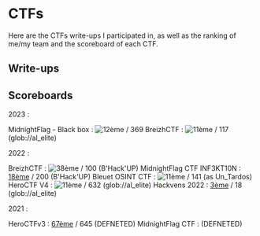 # CTFs

Here are the CTFs write-ups I participated in, as well as the ranking of me/my team and the scoreboard of each CTF.

## Write-ups

## Scoreboards

2023 :

   MidnightFlag - Black box : ![12ème](./Scoreboards/2023/Scoreboard_MidnightFlagCTF_2023.png) / 369
   BreizhCTF : ![11ème](./Scoreboards/2023/Scoreboard_BreizhCTF_2023.jpg) / 117 (glob://al_elite)

2022 :

   BreizhCTF : ![38ème](./Scoreboards/2022/Scoreboard_BreizhCTF_2022.png) / 100 (B'Hack'UP)
   MidnightFlag CTF INF3KT10N : [18ème](https://ctftime.org/event/1610/) / 200 (B'Hack'UP)
   Bleuet OSINT CTF : ![11ème](./Scoreboards/2022/Scoreboard_Bleuet_OSINT_CTF_2022.png) / 141 (as Un_Tardos)
   HeroCTF V4 : ![11ème](./Scoreboards/2022/Scoreboard_HeroCTF_2022.jpg) / 632 (glob://al_elite)
   Hackvens 2022 : [3ème](https://ctftime.org/event/1713) / 18 (glob://al_elite)

2021 :

   HeroCTFv3 : [67ème](https://ctftime.org/event/1284) / 645 (DEFNETED)
   MidnightFlag CTF : (DEFNETED)


